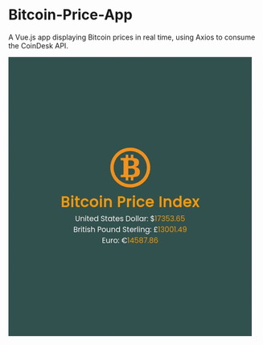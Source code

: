# Bitcoin-Price-App
A Vue.js app displaying Bitcoin prices in real time, using Axios to consume the CoinDesk API.

<p align="left">
  <img width="484" height="554" src="BitcoinPriceApp.gif">
</p>

